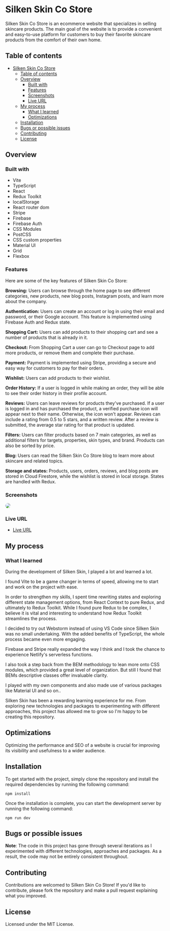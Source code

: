 # Silken Skin Co Store

Silken Skin Co Store is an ecommerce website that specializes in selling skincare products. The main goal of the website is to provide a convenient and easy-to-use platform for customers to buy their favorite skincare products from the comfort of their own home.

## Table of contents

- [Silken Skin Co Store](#silken-skin-co-store)
    - [Table of contents](#table-of-contents)
    - [Overview](#overview)
        - [Built with](#built-with)
        - [Features](#features)
        - [Screenshots](#screenshots)
        - [Live URL](#live-url)
    - [My process](#my-process)
        - [What I learned](#what-i-learned)
        - [Optimizations](#optimizations)
    - [Installation](#installation)
    - [Bugs or possible issues](#bugs-or-possible-issues)
    - [Contributing](#contributing)
    - [License](#license)

## Overview

### Built with

- Vite
- TypeScript
- React
- Redux Toolkit
- localStorage
- React router dom
- Stripe
- Firebase
- Firebase Auth
- CSS Modules
- PostCSS
- CSS custom properties
- Material UI
- Grid
- Flexbox

### Features
Here are some of the key features of Silken Skin Co Store:

**Browsing:** Users can browse through the home page to see different
categories, new products, new blog posts, Instagram posts, and learn more about the company.

**Authentication:** Users can create an account or log in using their email and
password, or their Google account. This feature is implemented using Firebase Auth and Redux state.

**Shopping Cart:** Users can add products to their shopping cart and see a 
number of products that is already in it.

**Checkout:** From Shopping Cart a user can go to Checkout page to add more 
products, or remove them and
complete their purchase.

**Payment:** Payment is implemented using Stripe, providing a secure and easy
way for customers to pay for their orders.

**Wishlist:** Users can add products to their wishlist.

**Order History:** If a user is logged in while making an order, they will be
able to see their order history in their profile account.

**Reviews:** Users can leave reviews for products they've purchased. If a user
is logged in and has purchased the product, a verified purchase icon will appear next to their name. Otherwise, the icon won't appear. Reviews can include a rating from 0.5 to 5 stars, and a written review. After a review is submitted, the average star rating for that product is updated.

**Filters:** Users can filter products based on 7 main categories, as well as
additional filters for targets, properties, skin types, and brand. Products can also be sorted by price.

**Blog:** Users can read the Silken Skin Co Store blog to learn more about
skincare and related topics.

**Storage and states:** Products, users, orders, reviews, and blog posts are
stored in Cloud Firestore, while the wishlist is stored in local storage.
States are handled with Redux.

### Screenshots

<img src="./silken-skin-ss.png" style="border-radius: 15px; max-width: 700px">

### Live URL

- [Live URL](https://silken-skin.netlify.app/)

## My process

### What I learned

During the development of Silken Skin, I played a lot and learned a lot. 

I found Vite to be a game changer in terms of speed, allowing me to start and work on the project with ease.


In order to strengthen my skills, I spent time rewriting states and exploring different state management options, from React Context to pure Redux, and ultimately to Redux Toolkit. While I found pure Redux to be complex, I believe it is vital and interesting to understand how Redux Toolkit streamlines the process.

I decided to try out Webstorm instead of using VS Code since 
Silken 
Skin was no 
small 
undertaking. With the 
added benefits of TypeScript, the whole process became even more engaging.

Firebase and Stripe really expanded the way I think and I took the chance to 
experience Netlify's serverless functions.

I also took a step back from the BEM methodology to lean more onto CSS modules,
which provided a great level of organization. But still I found that BEMs
descriptive classes offer invaluable clarity.

I played with my own components and also made use of various packages like 
Material UI and so on..


Silken Skin has been a rewarding learning experience for me. From 
exploring new technologies and packages to experimenting with different 
approaches, this project has allowed me to grow so I'm happy to be creating 
this 
repository.


## Optimizations

Optimizing the performance and SEO of a website is crucial for improving its visibility and usefulness to a wider audience.

## Installation

To get started with the project, simply clone the repository and install the required dependencies by running the following command:

```shell
npm install
```

Once the installation is complete, you can start the development server by running the following command:

```
npm run dev
```

## Bugs or possible issues

**Note**: The code in this project has gone through several iterations as I 
experimented with different technologies, approaches and packages. As a 
result, the code may not be entirely consistent throughout.

## Contributing

Contributions are welcomed to Silken Skin Co Store! If you'd like to 
contribute, please fork the repository and make a pull request explaining what you improved.

## License

Licensed under the MIT License.
